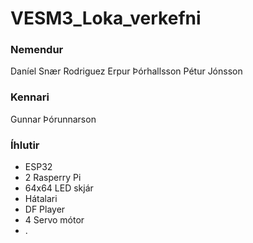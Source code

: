 # VESM3_Loka_verkefni

### **Nemendur**
Daníel Snær Rodriguez
Erpur Þórhallsson
Pétur Jónsson

### **Kennari**
Gunnar Þórunnarson


### Íhlutir

* ESP32
* 2 Rasperry Pi
* 64x64 LED skjár
* Hátalari
* DF Player
* 4 Servo mótor
* .
